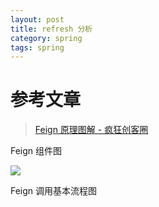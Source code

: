 ```yaml
---
layout: post
title: refresh 分析
category: spring
tags: spring
---
```

# 参考文章
> [Feign 原理图解 - 疯狂创客圈](https://www.cnblogs.com/crazymakercircle/p/11965726.html)

Feign 组件图

![](https://raw.githubusercontent.com/OpenFeign/feign/master/src/docs/overview.png)

Feign 调用基本流程图

![]()




